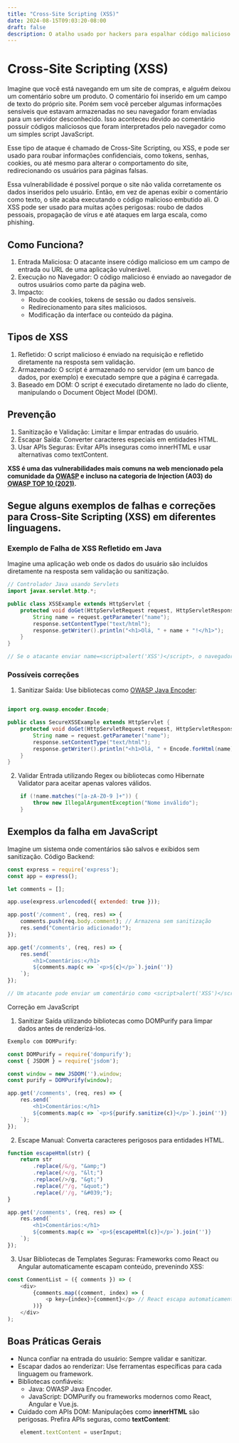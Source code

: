 ```yaml
---
title: "Cross-Site Scripting (XSS)"
date: 2024-08-15T09:03:20-08:00
draft: false
description: O atalho usado por hackers para espalhar código malicioso no navegador.
---
```


# Cross-Site Scripting (XSS)

Imagine que você está navegando em um site de compras, e alguém deixou um comentário sobre um produto. O comentário foi inserido em um campo de texto do próprio site. Porém sem você perceber algumas informações sensíveis que estavam armazenadas no seu navegador foram enviadas para um servidor desconhecido. Isso aconteceu devido ao comentário possuir códigos maliciosos que foram interpretados pelo navegador como um simples script JavaScript.

Esse tipo de ataque é chamado de Cross-Site Scripting, ou XSS, e pode ser usado para roubar informações confidenciais, como tokens, senhas, cookies, ou até mesmo para alterar o comportamento do site, redirecionando os usuários para páginas falsas.

Essa vulnerabilidade é possível porque o site não valida corretamente os dados inseridos pelo usuário. Então, em vez de apenas exibir o comentário como texto, o site acaba executando o código malicioso embutido ali. O XSS pode ser usado para muitas ações perigosas: roubo de dados pessoais, propagação de vírus e até ataques em larga escala, como phishing.

## Como Funciona?

1. Entrada Maliciosa: O atacante insere código malicioso em um campo de entrada ou URL de uma aplicação vulnerável.
2. Execução no Navegador: O código malicioso é enviado ao navegador de outros usuários como parte da página web.
3. Impacto:
    - Roubo de cookies, tokens de sessão ou dados sensíveis.
    - Redirecionamento para sites maliciosos.
    - Modificação da interface ou conteúdo da página.

## Tipos de XSS

1. Refletido: O script malicioso é enviado na requisição e refletido diretamente na resposta sem validação.
2. Armazenado: O script é armazenado no servidor (em um banco de dados, por exemplo) e executado sempre que a página é carregada.
3. Baseado em DOM: O script é executado diretamente no lado do cliente, manipulando o Document Object Model (DOM).

## Prevenção

1. Sanitização e Validação: Limitar e limpar entradas do usuário.
2. Escapar Saída: Converter caracteres especiais em entidades HTML.
3. Usar APIs Seguras: Evitar APIs inseguras como innerHTML e usar alternativas como textContent.

**XSS é uma das vulnerabilidades mais comuns na web mencionado pela comunidade da [OWASP](https://owasp.org/www-community/attacks/xss/) e incluso na categoria de Injection (A03) do [OWASP TOP 10 (2021)](https://owasp.org/Top10/A03_2021-Injection/).** 

## Segue alguns exemplos de falhas e correções para Cross-Site Scripting (XSS) em diferentes linguagens.

### Exemplo de Falha de XSS Refletido em Java

Imagine uma aplicação web onde os dados do usuário são incluídos diretamente na resposta sem validação ou sanitização.

```java
// Controlador Java usando Servlets
import javax.servlet.http.*;

public class XSSExample extends HttpServlet {
    protected void doGet(HttpServletRequest request, HttpServletResponse response) throws IOException {
        String name = request.getParameter("name");
        response.setContentType("text/html");
        response.getWriter().println("<h1>Olá, " + name + "!</h1>");
    }
}

// Se o atacante enviar name=<script>alert('XSS')</script>, o navegador executará o script malicioso.
```

### Possíveis correções

1. Sanitizar Saída: Use bibliotecas como [OWASP Java Encoder]():

```java

import org.owasp.encoder.Encode;

public class SecureXSSExample extends HttpServlet {
    protected void doGet(HttpServletRequest request, HttpServletResponse response) throws IOException {
        String name = request.getParameter("name");
        response.setContentType("text/html");
        response.getWriter().println("<h1>Olá, " + Encode.forHtml(name) + "!</h1>");
    }
}
```

2. Validar Entrada utilizando Regex ou bibliotecas como Hibernate Validator para aceitar apenas valores válidos.
```java
    if (!name.matches("[a-zA-Z0-9 ]+")) {
        throw new IllegalArgumentException("Nome inválido");
    }
```

## Exemplos da falha em JavaScript

Imagine um sistema onde comentários são salvos e exibidos sem sanitização.
Código Backend:
```js
const express = require('express');
const app = express();

let comments = [];

app.use(express.urlencoded({ extended: true }));

app.post('/comment', (req, res) => {
    comments.push(req.body.comment); // Armazena sem sanitização
    res.send("Comentário adicionado!");
});

app.get('/comments', (req, res) => {
    res.send(`
        <h1>Comentários:</h1>
        ${comments.map(c => `<p>${c}</p>`).join('')}
    `);
});

// Um atacante pode enviar um comentário como <script>alert('XSS')</script>, que será executado para todos os usuários.
```
Correção em JavaScript

1. Sanitizar Saída utilizando bibliotecas como DOMPurify para limpar dados antes de renderizá-los.
```js
Exemplo com DOMPurify:

const DOMPurify = require('dompurify');
const { JSDOM } = require('jsdom');

const window = new JSDOM('').window;
const purify = DOMPurify(window);

app.get('/comments', (req, res) => {
    res.send(`
        <h1>Comentários:</h1>
        ${comments.map(c => `<p>${purify.sanitize(c)}</p>`).join('')}
    `);
});
```

2. Escape Manual: Converta caracteres perigosos para entidades HTML.
```js
function escapeHtml(str) {
    return str
        .replace(/&/g, "&amp;")
        .replace(/</g, "&lt;")
        .replace(/>/g, "&gt;")
        .replace(/"/g, "&quot;")
        .replace(/'/g, "&#039;");
}

app.get('/comments', (req, res) => {
    res.send(`
        <h1>Comentários:</h1>
        ${comments.map(c => `<p>${escapeHtml(c)}</p>`).join('')}
    `);
});
```

3. Usar Bibliotecas de Templates Seguras: Frameworks como React ou Angular automaticamente escapam conteúdo, prevenindo XSS:
```js
const CommentList = ({ comments }) => (
    <div>
        {comments.map((comment, index) => (
            <p key={index}>{comment}</p> // React escapa automaticamente
        ))}
    </div>
);
```

## Boas Práticas Gerais

- Nunca confiar na entrada do usuário: Sempre validar e sanitizar.
- Escapar dados ao renderizar: Use ferramentas específicas para cada linguagem ou framework.
- Bibliotecas confiáveis:
    - Java: OWASP Java Encoder.
    - JavaScript: DOMPurify ou frameworks modernos como React, Angular e Vue.js.
- Cuidado com APIs DOM: Manipulações como **innerHTML** são perigosas. Prefira APIs seguras, como **textContent**:
```js
    element.textContent = userInput;
```